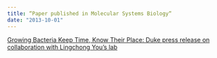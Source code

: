 ```yaml
---
title: “Paper published in Molecular Systems Biology“
date: "2013-10-01"
---
```


[Growing Bacteria Keep Time, Know Their Place: Duke press release on collaboration with Lingchong You’s lab](http://www.pratt.duke.edu/node/4387)
